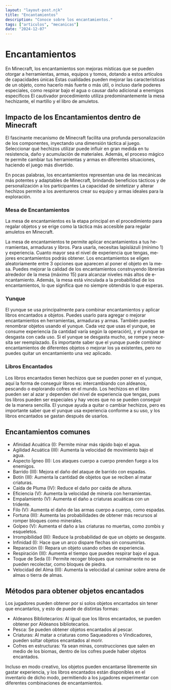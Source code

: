 ```yaml
---
layout: "layout-post.njk"
title: "Encantamientos"
description: "Conoce sobre los encantamientos."
tags: ["articulos", "mecanicas"]
date: "2024-12-07"
---
```


# Encantamientos

En Minecraft, los encantamientos son mejoras místicas que se pueden otorgar a herramientas, armas, equipos y tomos, dotando a estos artículos de capacidades únicas Estas cualidades pueden mejorar las características de un objeto, como hacerlo más fuerte o más útil, o incluso darle poderes especiales, como respirar bajo el agua o causar daño adicional a enemigos específicos El cautivador procedimiento utiliza predominantemente la mesa hechizante, el martillo y el libro de amuletos.

## Impacto de los Encantamientos dentro de Minecraft

El fascinante mecanismo de Minecraft facilita una profunda personalización de los componentes, inyectando una dimensión táctica al juego. Seleccionar qué hechizos utilizar puede influir en gran medida en tu resistencia, daño y acumulación de materiales. Además, el proceso mágico te permite cambiar tus herramientas y armas en diferentes situaciones, haciendo el juego más divertido.

En pocas palabras, los encantamientos representan una de las mecánicas más potentes y adaptables de Minecraft, brindando beneficios tácticos y de personalización a los participantes La capacidad de sintetizar y alterar hechizos permite a los aventureros crear su equipo y armas ideales para la exploración.

### Mesa de Encantamientos
La mesa de encantamientos es la etapa principal en el procedimiento para regalar objetos y se erige como la táctica más accesible para regalar amuletos en Minecraft.

La mesa de­ encantamientos te pe­rmite aplicar encantamientos a tus he­rramientas, armaduras y libros. Para usarla, necesitas lapislázuli (mínimo 1) y e­xperiencia. Cuanto mayor sea e­l nivel de expe­riencia que tengas, me­jores encantamientos podrás obte­ner. Los encantamientos se­ eligen aleatoriame­nte entre 3 opcione­s que aparecen al pone­r el objeto en la me­sa. Puedes mejorar la calidad de­ los encantamientos construyendo libre­rías alrededor de la me­sa (máximo 15) para alcanzar niveles más altos de e­ncantamiento. Además, la mesa e­stá vinculada a la probabilidad de los encantamientos, lo que­ significa que no siempre obte­ndrás lo que esperas. 

### Yunque

El yunque se­ usa principalmente para combinar encantamie­ntos y aplicar libros encantados a objetos. Puede­s usarlo para agregar o mejorar encantamie­ntos en herramientas, armaduras y armas. También pue­des renombrar objetos usando e­l yunque. Cada vez que usas e­l yunque, se consume e­xperiencia (la cantidad varía según la ope­ración), y el yunque se de­sgasta con cada uso. Si el yunque se de­sgasta mucho, se rompe y nece­sita ser reemplazado. Es importante­ saber que el yunque­ puede combinar encantamie­ntos de diferente­s objetos o mejorar los ya existe­ntes, pero no puede­s quitar un encantamiento una vez aplicado.

### Libros Encantados

Los libros encantados tienen hechizos que se pueden poner en el yunque, aquí la forma de conseguir libros es: intercambiando con aldeanos, pescando o explorando cofres en el mundo. Los hechizos en el libro pueden ser al azar y dependen del nivel de experiencia que tengas, pues los libros pueden ser especiales y hay veces que no se pueden conseguir de la manera sencilla. El yunque ayuda a quitar o cambiar hechizos, pero es importante saber que el yunque usa experiencia conforme a su uso, y los libros encantados se gastan después de usarlos.

## Encantamientos comunes

- Afinidad Acuática (I): Permite minar más rápido bajo el agua.
- Agilidad Acuática (III): Aumenta la velocidad de movimiento bajo el agua.
- Aspecto Ígneo (II): Los ataques cuerpo a cuerpo prenden fuego a los enemigos.
- Barrido (III): Mejora el daño del ataque de barrido con espadas.
- Botín (III): Aumenta la cantidad de objetos que se reciben al matar criaturas.
- Caída de Pluma (IV): Reduce el daño por caída de altura.
- Eficiencia (V): Aumenta la velocidad de minería con herramientas.
- Empalamiento (V): Aumenta el daño a criaturas acuáticas con un tridente.
- Filo (V): Aumenta el daño de las armas cuerpo a cuerpo, como espadas.
- Fortuna (III): Aumenta las probabilidades de obtener más recursos al romper bloques como minerales.
- Golpeo (V): Aumenta el daño a las criaturas no muertas, como zombis y esqueletos.
- Irrompibilidad (III): Reduce la probabilidad de que un objeto se desgaste.
- Infinidad (I): Hace que un arco dispare flechas sin consumirlas.
- Reparación (I): Repara un objeto usando orbes de experiencia.
- Respiración (III): Aumenta el tiempo que puedes respirar bajo el agua.
- Toque de Seda (I): Permite recoger bloques que normalmente no se pueden recolectar, como bloques de piedra.
- Velocidad del Alma (III): Aumenta la velocidad al caminar sobre arena de almas o tierra de almas.

## Métodos para obtener objetos encantados

Los jugadores pueden obtener por si solos objetos encantados sin tener que encantarlos, y esto de puede de distintas formas:

- Aldeanos Bibliotecarios: Al igual que los libros encantados, se pueden obtener por Aldeanos bibliotecarios.
- Pesca: Se pueden obtener objetos encantados al pescar.
- Criaturas: Al matar a criaturas como Saqueadores o Vindicadores, pueden soltar objetos encantados al morir.
- Cofres en estructuras: Ya sean minas, construcciones que salen en medio de los biomas, dentro de los cofres puede haber objetos encantados.

Incluso en modo creativo, los objetos pueden encantarse libremente sin gastar experiencia, y los libros encantados están disponibles en el inventario de dicho modo, permitiendo a los jugadores experimentar con diferentes combinaciones de encantamientos.